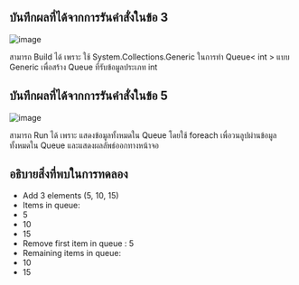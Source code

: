## บันทึกผลที่ได้จากการรันคำสั่งในข้อ 3

![image](https://github.com/Phetteepop/03376836-OOP-2566-Lab-14/assets/144197367/9e2ab237-4cec-4e8f-85ca-462ae97d6e07)


สามารถ Build ได้ เพราะ ใช้ System.Collections.Generic ในการทำ Queue< int > แบบ Generic เพื่อสร้าง Queue ที่รับข้อมูลประเภท int

## บันทึกผลที่ได้จากการรันคำสั่งในข้อ 5

![image](https://github.com/Phetteepop/03376836-OOP-2566-Lab-14/assets/144197367/74473cad-c693-4209-b09d-fe8db7090f55)


สามารถ Run ได้ เพราะ แสดงข้อมูลทั้งหมดใน Queue โดยใช้ foreach เพื่อวนลูปผ่านข้อมูลทั้งหมดใน Queue และแสดงผลลัพธ์ออกทางหน้าจอ

## อธิบายสิ่งที่พบในการทดลอง

- Add 3 elements (5, 10, 15)            
- Items in queue:
- 5
- 10
- 15                
- Remove first item in queue : 5                        
- Remaining items in queue:
- 10
- 15
